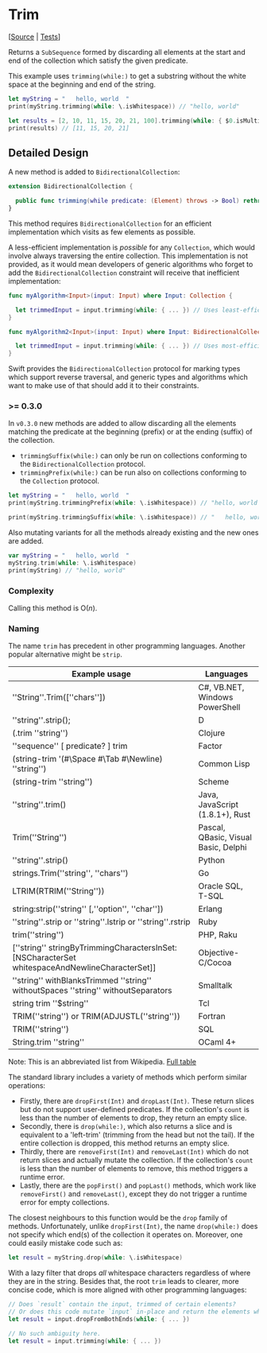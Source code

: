 # Trim

[[Source](https://github.com/apple/swift-algorithms/blob/main/Sources/Algorithms/Trim.swift) |
 [Tests](https://github.com/apple/swift-algorithms/blob/main/Tests/SwiftAlgorithmsTests/TrimTests.swift)]

Returns a `SubSequence` formed by discarding all elements at the start and end of the collection
which satisfy the given predicate.

This example uses `trimming(while:)` to get a substring without the white space at the beginning and end of the string.

```swift
let myString = "   hello, world  "
print(myString.trimming(while: \.isWhitespace)) // "hello, world"

let results = [2, 10, 11, 15, 20, 21, 100].trimming(while: { $0.isMultiple(of: 2) })
print(results) // [11, 15, 20, 21]
```

## Detailed Design

A new method is added to `BidirectionalCollection`:

```swift
extension BidirectionalCollection {

  public func trimming(while predicate: (Element) throws -> Bool) rethrows -> SubSequence
}
```

This method requires `BidirectionalCollection` for an efficient implementation which visits as few elements as possible.

A less-efficient implementation is _possible_ for any `Collection`, which would involve always traversing the
entire collection. This implementation is not provided, as it would mean developers of generic algorithms who forget
to add the `BidirectionalCollection` constraint will receive that inefficient implementation:

```swift
func myAlgorithm<Input>(input: Input) where Input: Collection {

  let trimmedInput = input.trimming(while: { ... }) // Uses least-efficient implementation.
}

func myAlgorithm2<Input>(input: Input) where Input: BidirectionalCollection {

  let trimmedInput = input.trimming(while: { ... }) // Uses most-efficient implementation.
}
```

Swift provides the `BidirectionalCollection` protocol for marking types which support reverse traversal,
and generic types and algorithms which want to make use of that should add it to their constraints.

### >= 0.3.0

In `v0.3.0` new methods are added to allow discarding all the elements matching the predicate at the beginning (prefix) or at the ending (suffix) of the collection.
- `trimmingSuffix(while:)` can only be run on collections conforming to the `BidirectionalCollection` protocol.  
- `trimmingPrefix(while:)` can be run also on collections conforming to the `Collection` protocol.

```swift
let myString = "   hello, world  "
print(myString.trimmingPrefix(while: \.isWhitespace)) // "hello, world   "

print(myString.trimmingSuffix(while: \.isWhitespace)) // "   hello, world"
```
Also mutating variants for all the methods already existing and the new ones are added.
```swift
var myString = "   hello, world  "
myString.trim(while: \.isWhitespace)
print(myString) // "hello, world"
```

### Complexity

Calling this method is O(_n_).

### Naming

The name `trim` has precedent in other programming languages. Another popular alternative might be `strip`.

| Example usage | Languages |
|-|-|
| ''String''.Trim([''chars'']) | C#, VB.NET, Windows PowerShell |
| ''string''.strip(); | D |
| (.trim ''string'') | Clojure |
| ''sequence'' [ predicate? ] trim | Factor |
| (string-trim '(#\Space #\Tab #\Newline) ''string'') | Common Lisp |
| (string-trim ''string'') | Scheme |
| ''string''.trim() | Java, JavaScript (1.8.1+), Rust |
| Trim(''String'') | Pascal, QBasic, Visual Basic, Delphi |
| ''string''.strip() | Python |
| strings.Trim(''string'', ''chars'') | Go |
| LTRIM(RTRIM(''String'')) | Oracle SQL, T-SQL |
| string:strip(''string'' [,''option'', ''char'']) | Erlang |
| ''string''.strip or ''string''.lstrip or ''string''.rstrip | Ruby |
| trim(''string'') | PHP, Raku |
| [''string'' stringByTrimmingCharactersInSet:[NSCharacterSet whitespaceAndNewlineCharacterSet]] | Objective-C/Cocoa |
| ''string'' withBlanksTrimmed ''string'' withoutSpaces ''string'' withoutSeparators | Smalltalk |
| string trim ''$string'' | Tcl |
| TRIM(''string'') or TRIM(ADJUSTL(''string'')) | Fortran |
| TRIM(''string'') | SQL |
| String.trim ''string'' | OCaml 4+ |

Note: This is an abbreviated list from Wikipedia. [Full table](https://en.wikipedia.org/wiki/Comparison_of_programming_languages_(string_functions)#trim)

The standard library includes a variety of methods which perform similar operations:

- Firstly, there are `dropFirst(Int)` and `dropLast(Int)`. These return slices but do not support user-defined predicates.
  If the collection's `count` is less than the number of elements to drop, they return an empty slice.
- Secondly, there is `drop(while:)`, which also returns a slice and is equivalent to a 'left-trim' (trimming from the head but not the tail).
  If the entire collection is dropped, this method returns an empty slice.
- Thirdly, there are `removeFirst(Int)` and `removeLast(Int)` which do not return slices and actually mutate the collection.
  If the collection's `count` is less than the number of elements to remove, this method triggers a runtime error.
- Lastly, there are the `popFirst()` and `popLast()` methods, which work like `removeFirst()` and `removeLast()`,
  except they do not trigger a runtime error for empty collections.

The closest neighbours to this function would be the `drop` family of methods. Unfortunately, unlike `dropFirst(Int)`,
the name `drop(while:)` does not specify which end(s) of the collection it operates on. Moreover, one could easily
mistake code such as:

```swift
let result = myString.drop(while: \.isWhitespace)
```

With a lazy filter that drops _all_ whitespace characters regardless of where they are in the string.
Besides that, the root `trim` leads to clearer, more concise code, which is more aligned with other programming
languages:

```swift
// Does `result` contain the input, trimmed of certain elements?
// Or does this code mutate `input` in-place and return the elements which were dropped?
let result = input.dropFromBothEnds(while: { ... })

// No such ambiguity here.
let result = input.trimming(while: { ... })
```